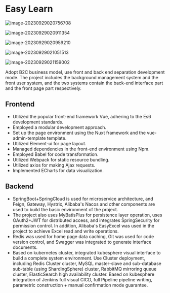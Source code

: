# Easy Learn

![image-20230929020756708](/Users/evenx/Codes/easy_learn/images/image-20230929020756708.png)

![image-20230929020911354](/Users/evenx/Codes/easy_learn/images/image-20230929020911354.png)

![image-20230929020959210](/Users/evenx/Codes/easy_learn/images/image-20230929020959210.png)

![image-20230929021051513](/Users/evenx/Codes/easy_learn/images/image-20230929021051513.png)

![image-20230929021159002](/Users/evenx/Codes/easy_learn/images/image-20230929021159002.png)

Adopt B2C business model, use front and back end separation development mode. The project includes the background management system and the front user system, and the two systems contain the back-end interface part and the front page part respectively.

## Frontend

- Utilized the popular front-end framework Vue, adhering to the Es6 development standards.
- Employed a modular development approach.
- Set up the page environment using the Nuxt framework and the vue-admin-template template.
- Utilized Element-ui for page layout.
- Managed dependencies in the front-end environment using Npm.
- Employed Babel for code transformation.
- Utilized Webpack for static resource bundling.
- Utilized axios for making Ajax requests.
- Implemented ECharts for data visualization.

## Backend

- 
  SpringBoot+SpringCloud is used for microservice architecture, and Feign, Gateway, Hystrix, Alibaba's Nacos and other components are used to build the basic environment of the project. 
- The project also uses MyBatisPlus for persistence layer operation, uses OAuth2+JWT for distributed access, and integrates SpringSecurity for permission control. In addition, Alibaba's EasyExcel was used in the project to achieve Excel read and write operations.
- Redis was used for home page data caching, Git was used for code version control, and Swagger was integrated to generate interface documents.
- Based on kubernetes cluster, integrated kubesphere visual interface to build a complete system environment. Use Cluster deployment, including Redis Cluster cluster, MySQL master-slave and sub-database sub-table (using ShardingSphere) cluster, RabbitMQ mirroring queue cluster, ElasticSearch high availability cluster. Based on kubesphere integration of Jenkins full visual CICD, full Pipeline pipeline writing, parametric construction + manual confirmation mode guarantee.
